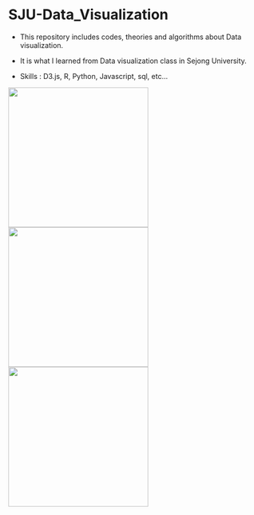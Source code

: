 # SJU-Data_Visualization

 - This repository includes codes, theories and algorithms about Data visualization.

 - It is what I learned from Data visualization class in Sejong University.
 
 - Skills : D3.js, R, Python, Javascript, sql, etc...

<div>
<img width="280" src="https://user-images.githubusercontent.com/40679567/65499229-43aa4a00-def8-11e9-8c6b-4140f89a4949.png">
<img width="280" src="https://user-images.githubusercontent.com/40679567/65499320-5e7cbe80-def8-11e9-9818-2e59405c19f9.png">
<img width="280" src="https://user-images.githubusercontent.com/40679567/65499322-60468200-def8-11e9-99d4-71e40e401ca7.png">
</div>
